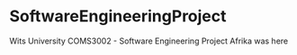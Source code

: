 # SoftwareEngineeringProject
Wits University COMS3002 - Software Engineering Project
 Afrika was here
 
